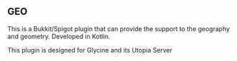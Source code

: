 GEO
-
This is a Bukkit/Spigot plugin that can provide the support to the geography and geometry. Developed in Kotlin.

This plugin is designed for Glycine and its Utopia Server